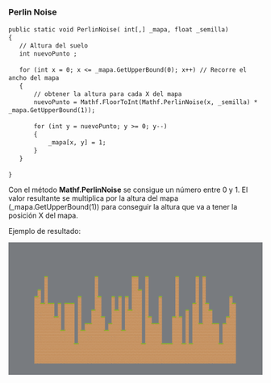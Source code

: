 ### Perlin Noise
    public static void PerlinNoise( int[,] _mapa, float _semilla)
    {
       // Altura del suelo
       int nuevoPunto ;

       for (int x = 0; x <= _mapa.GetUpperBound(0); x++) // Recorre el ancho del mapa
       {
           // obtener la altura para cada X del mapa
           nuevoPunto = Mathf.FloorToInt(Mathf.PerlinNoise(x, _semilla) * _mapa.GetUpperBound(1));

           for (int y = nuevoPunto; y >= 0; y--)
           {
               _mapa[x, y] = 1;
           }
       }
       
    }


Con el método **Mathf.PerlinNoise** se consigue un número entre 0 y 1. El valor resultante se multiplica por la altura del mapa (_mapa.GetUpperBound(1)) para conseguir la altura que va a tener la posición X del mapa.

Ejemplo de resultado:

![](https://github.com/ruperana/ruperana.github.io/blob/main/algoritmos/img/PerlinNoise_basico.png)
